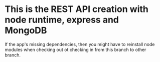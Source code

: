 # This is the REST API creation with node runtime, express and MongoDB

If the app's missing dependencies, then you  might have to reinstall node modules when checking out ot checking in from this branch to other branch.